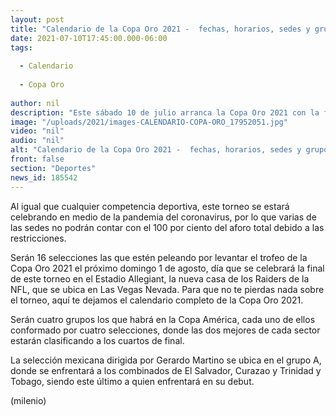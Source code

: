 ```yaml
---
layout: post
title: "Calendario de la Copa Oro 2021 -  fechas, horarios, sedes y grupos"
date: 2021-07-10T17:45:00.000-06:00
tags:
  
  - Calendario
  
  - Copa Oro
  
author: nil
description: "Este sábado 10 de julio arranca la Copa Oro 2021 con la fase de grupos, competición en la que la selección mexicana parte como favorita para conquistar el título debido a su gran historial que tienen en la Concacaf."
image: "/uploads/2021/images-CALENDARIO-COPA-ORO_17952051.jpg"
video: "nil"
audio: "nil"
alt: "Calendario de la Copa Oro 2021 -  fechas, horarios, sedes y grupos"
front: false
section: "Deportes"
news_id: 185542
---
```


Al igual que cualquier competencia deportiva, este torneo se estará celebrando en medio de la pandemia del coronavirus, por lo que varias de las sedes no podrán contar con el 100 por ciento del aforo total debido a las restricciones. 

Serán 16 selecciones las que estén peleando por levantar el trofeo de la Copa Oro 2021 el próximo domingo 1 de agosto, día que se celebrará la final de este torneo en el Estadio Allegiant, la nueva casa de los Raiders de la NFL, que se ubica en Las Vegas Nevada. Para que no te pierdas nada sobre el torneo, aquí te dejamos el calendario completo de la Copa Oro 2021.

Serán cuatro grupos los que habrá en la Copa América, cada uno de ellos conformado por cuatro selecciones, donde las dos mejores de cada sector estarán clasificando a los cuartos de final. 

La selección mexicana dirigida por Gerardo Martino se ubica en el grupo A, donde se enfrentará a los combinados de El Salvador, Curazao y Trinidad y Tobago, siendo este último a quien enfrentará en su debut. 

(milenio)